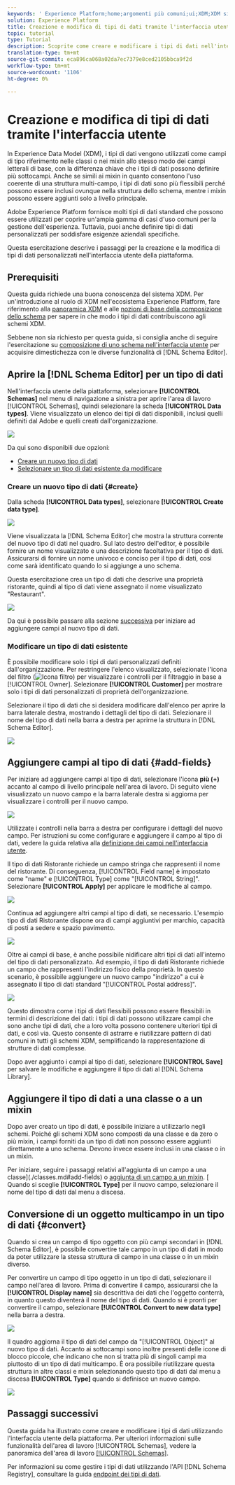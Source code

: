 ```yaml
---
keywords: ' Experience Platform;home;argomenti più comuni;ui;XDM;XDM sistema;modello dati esperienza;modello dati esperienza;modello dati esperienza;modello dati;modello dati;schema di registro;schema di registro;schema;schema;schemi;schemi;schemi;creare;tipo di dati;tipi di dati;'
solution: Experience Platform
title: Creazione e modifica di tipi di dati tramite l'interfaccia utente
topic: tutorial
type: Tutorial
description: Scoprite come creare e modificare i tipi di dati nell'interfaccia utente del Experience Platform .
translation-type: tm+mt
source-git-commit: eca896ca068a02da7ec7379e8ced2105bbca9f2d
workflow-type: tm+mt
source-wordcount: '1106'
ht-degree: 0%

---
```



# Creazione e modifica di tipi di dati tramite l&#39;interfaccia utente

In Experience Data Model (XDM), i tipi di dati vengono utilizzati come campi di tipo riferimento nelle classi o nei mixin allo stesso modo dei campi letterali di base, con la differenza chiave che i tipi di dati possono definire più sottocampi. Anche se simili ai mixin in quanto consentono l&#39;uso coerente di una struttura multi-campo, i tipi di dati sono più flessibili perché possono essere inclusi ovunque nella struttura dello schema, mentre i mixin possono essere aggiunti solo a livello principale.

Adobe Experience Platform fornisce molti tipi di dati standard che possono essere utilizzati per coprire un&#39;ampia gamma di casi d&#39;uso comuni per la gestione dell&#39;esperienza. Tuttavia, puoi anche definire tipi di dati personalizzati per soddisfare esigenze aziendali specifiche.

Questa esercitazione descrive i passaggi per la creazione e la modifica di tipi di dati personalizzati nell&#39;interfaccia utente della piattaforma.

## Prerequisiti

Questa guida richiede una buona conoscenza del sistema XDM. Per un&#39;introduzione al ruolo di XDM nell&#39;ecosistema  Experience Platform, fare riferimento alla [panoramica XDM](../../home.md) e alle [nozioni di base della composizione dello schema](../../schema/composition.md) per sapere in che modo i tipi di dati contribuiscono agli schemi XDM.

Sebbene non sia richiesto per questa guida, si consiglia anche di seguire l&#39;esercitazione su [composizione di uno schema nell&#39;interfaccia utente](../../tutorials/create-schema-ui.md) per acquisire dimestichezza con le diverse funzionalità di [!DNL Schema Editor].

## Aprire la [!DNL Schema Editor] per un tipo di dati

Nell&#39;interfaccia utente della piattaforma, selezionare **[!UICONTROL Schemas]** nel menu di navigazione a sinistra per aprire l&#39;area di lavoro [!UICONTROL Schemas], quindi selezionare la scheda **[!UICONTROL Data types]**. Viene visualizzato un elenco dei tipi di dati disponibili, inclusi quelli definiti dal Adobe  e quelli creati dall&#39;organizzazione.

![](../../images/ui/resources/data-types/data-types-tab.png)

Da qui sono disponibili due opzioni:

- [Creare un nuovo tipo di dati](#create)
- [Selezionare un tipo di dati esistente da modificare](#edit)

### Creare un nuovo tipo di dati {#create}

Dalla scheda **[!UICONTROL Data types]**, selezionare **[!UICONTROL Create data type]**.

![](../../images/ui/resources/data-types/create.png)

Viene visualizzata la [!DNL Schema Editor] che mostra la struttura corrente del nuovo tipo di dati nel quadro. Sul lato destro dell&#39;editor, è possibile fornire un nome visualizzato e una descrizione facoltativa per il tipo di dati. Assicurarsi di fornire un nome univoco e conciso per il tipo di dati, così come sarà identificato quando lo si aggiunge a uno schema.

Questa esercitazione crea un tipo di dati che descrive una proprietà ristorante, quindi al tipo di dati viene assegnato il nome visualizzato &quot;Restaurant&quot;.

![](../../images/ui/resources/data-types/data-type-properties.png)

Da qui è possibile passare alla sezione [successiva](#add-fields) per iniziare ad aggiungere campi al nuovo tipo di dati.

### Modificare un tipo di dati esistente

È possibile modificare solo i tipi di dati personalizzati definiti dall&#39;organizzazione. Per restringere l&#39;elenco visualizzato, selezionate l&#39;icona del filtro (![Icona filtro](../../images/ui/resources/data-types/filter.png)) per visualizzare i controlli per il filtraggio in base a [!UICONTROL Owner]. Selezionare **[!UICONTROL Customer]** per mostrare solo i tipi di dati personalizzati di proprietà dell&#39;organizzazione.

Selezionare il tipo di dati che si desidera modificare dall&#39;elenco per aprire la barra laterale destra, mostrando i dettagli del tipo di dati. Selezionare il nome del tipo di dati nella barra a destra per aprirne la struttura in [!DNL Schema Editor].

![](../../images/ui/resources/data-types/edit.png)

## Aggiungere campi al tipo di dati {#add-fields}

Per iniziare ad aggiungere campi al tipo di dati, selezionare l&#39;icona **più (+)** accanto al campo di livello principale nell&#39;area di lavoro. Di seguito viene visualizzato un nuovo campo e la barra laterale destra si aggiorna per visualizzare i controlli per il nuovo campo.

![](../../images/ui/resources/data-types/new-field.png)

Utilizzate i controlli nella barra a destra per configurare i dettagli del nuovo campo. Per istruzioni su come configurare e aggiungere il campo al tipo di dati, vedere la guida relativa alla [definizione dei campi nell&#39;interfaccia utente](../fields/overview.md#define).

Il tipo di dati Ristorante richiede un campo stringa che rappresenti il nome del ristorante. Di conseguenza, [!UICONTROL Field name] è impostato come &quot;name&quot; e [!UICONTROL Type] come &quot;[!UICONTROL String]&quot;. Selezionare **[!UICONTROL Apply]** per applicare le modifiche al campo.

![](../../images/ui/resources/data-types/name-field.png)

Continua ad aggiungere altri campi al tipo di dati, se necessario. L&#39;esempio tipo di dati Ristorante dispone ora di campi aggiuntivi per marchio, capacità di posti a sedere e spazio pavimento.

![](../../images/ui/resources/data-types/more-fields.png)

Oltre ai campi di base, è anche possibile nidificare altri tipi di dati all&#39;interno del tipo di dati personalizzato. Ad esempio, il tipo di dati Ristorante richiede un campo che rappresenti l&#39;indirizzo fisico della proprietà. In questo scenario, è possibile aggiungere un nuovo campo &quot;indirizzo&quot; a cui è assegnato il tipo di dati standard &quot;[!UICONTROL Postal address]&quot;.

![](../../images/ui/resources/data-types/address-field.png)

Questo dimostra come i tipi di dati flessibili possono essere flessibili in termini di descrizione dei dati: i tipi di dati possono utilizzare campi che sono anche tipi di dati, che a loro volta possono contenere ulteriori tipi di dati, e così via. Questo consente di astrarre e riutilizzare pattern di dati comuni in tutti gli schemi XDM, semplificando la rappresentazione di strutture di dati complesse.

Dopo aver aggiunto i campi al tipo di dati, selezionare **[!UICONTROL Save]** per salvare le modifiche e aggiungere il tipo di dati al [!DNL Schema Library].

## Aggiungere il tipo di dati a una classe o a un mixin

Dopo aver creato un tipo di dati, è possibile iniziare a utilizzarlo negli schemi. Poiché gli schemi XDM sono composti da una classe e da zero o più mixin, i campi forniti da un tipo di dati non possono essere aggiunti direttamente a uno schema. Devono invece essere inclusi in una classe o in un mixin.

Per iniziare, seguire i passaggi relativi all&#39;aggiunta di un campo a una classe](./classes.md#add-fields) o [aggiunta di un campo a un mixin](./mixins.md#add-fields). [ Quando si sceglie **[!UICONTROL Type]** per il nuovo campo, selezionare il nome del tipo di dati dal menu a discesa.

## Conversione di un oggetto multicampo in un tipo di dati {#convert}

Quando si crea un campo di tipo oggetto con più campi secondari in [!DNL Schema Editor], è possibile convertire tale campo in un tipo di dati in modo da poter utilizzare la stessa struttura di campo in una classe o in un mixin diverso.

Per convertire un campo di tipo oggetto in un tipo di dati, selezionare il campo nell&#39;area di lavoro. Prima di convertire il campo, assicurarsi che la **[!UICONTROL Display name]** sia descrittiva dei dati che l&#39;oggetto conterrà, in quanto questo diventerà il nome del tipo di dati. Quando si è pronti per convertire il campo, selezionare **[!UICONTROL Convert to new data type]** nella barra a destra.

![](../../images/ui/resources/data-types/convert-object.png)

Il quadro aggiorna il tipo di dati del campo da &quot;[!UICONTROL Object]&quot; al nuovo tipo di dati. Accanto ai sottocampi sono inoltre presenti delle icone di blocco piccole, che indicano che non si tratta più di singoli campi ma piuttosto di un tipo di dati multicampo. È ora possibile riutilizzare questa struttura in altre classi e mixin selezionando questo tipo di dati dal menu a discesa **[!UICONTROL Type]** quando si definisce un nuovo campo.

![](../../images/ui/resources/data-types/converted.png)

## Passaggi successivi

Questa guida ha illustrato come creare e modificare i tipi di dati utilizzando l&#39;interfaccia utente della piattaforma. Per ulteriori informazioni sulle funzionalità dell&#39;area di lavoro [!UICONTROL Schemas], vedere la panoramica dell&#39;area di lavoro [[!UICONTROL Schemas]](../overview.md).

Per informazioni su come gestire i tipi di dati utilizzando l&#39;API [!DNL Schema Registry], consultare la guida [endpoint dei tipi di dati](../../api/data-types.md).
